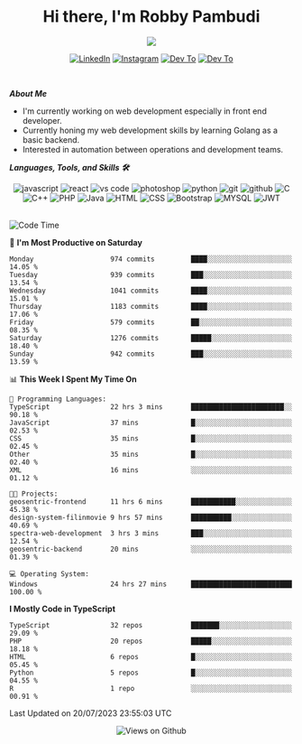 <div align="center">
   <h1>Hi there, I'm Robby Pambudi </h1>

<img src="https://pronoun.cyou/x/y?subject=He&object=Him&height=20"> 
</div>

<p align='center'>
   <a href="https://www.linkedin.com/in/robbypambudi" target="_blank"><img src="https://img.shields.io/badge/LinkedIn-0077B5?style=for-the-badge&logo=linkedin&logoColor=white" alt="LinkedIn"></a>
   <a href="https://www.instagram.com/robbypambudi" target="_blank"><img src="https://img.shields.io/badge/Instagram-E4405F?style=for-the-badge&logo=instagram&logoColor=white" alt="Instagram"></a>
   <a href="https://dev.to/robbypambudi" target="_blank"><img src="https://img.shields.io/badge/dev.to-0A0A0A?style=for-the-badge&logo=dev.to&logoColor=white" alt="Dev To"></a>
   <a href="https://www.facebook.com/robbyulungpambudi" target="_blank"><img src="https://img.shields.io/badge/Facebook-1877F2?style=for-the-badge&logo=facebook&logoColor=white" alt="Dev To"></a>

</p> <p>
<br>
   
***About Me***
   
- I'm currently working on web development especially in front end developer.
- Currently honing my web development skills by learning Golang as a basic backend.
- Interested in automation between operations and development teams.
 
   
***Languages, Tools, and Skills 🛠***

   <div align="center">
   <img src="https://img.shields.io/badge/JavaScript-F7DF1E?style=for-the-badge&logo=javascript&logoColor=black" alt="javascript" />
      <img src="https://img.shields.io/badge/React-61DAFB?style=for-the-badge&logo=react&logoColor=black" alt="react" />
      <img src="https://img.shields.io/badge/vs%20code-007ACC?style=for-the-badge&logo=visual%20studio%20code&logoColor=white" alt="vs code" />
      <img src="https://img.shields.io/badge/adobe%20photoshop-31A8FF?style=for-the-badge&logo=adobe%20photoshop&logoColor=white" alt="photoshop" />
      <img src="https://img.shields.io/badge/python-3776AB?style=for-the-badge&logo=python&logoColor=white" alt="python" />
      <img src="https://img.shields.io/badge/Git-F05032?style=for-the-badge&logo=git&logoColor=white" alt="git" />
      <img src="https://img.shields.io/badge/GitHub-100000?style=for-the-badge&logo=github&logoColor=white" alt="github" />
      <img src="https://img.shields.io/badge/c-%2300599C.svg?style=for-the-badge&logo=c&logoColor=white" alt="C" />
      <img src="https://img.shields.io/badge/c++-%2300599C.svg?style=for-the-badge&logo=c%2B%2B&logoColor=white" alt="C++" />   
      <img src="https://img.shields.io/badge/PHP-777BB4?style=for-the-badge&logo=php&logoColor=white" alt="PHP" />
      <img src="https://img.shields.io/badge/Java-ED8B00?style=for-the-badge&logo=java&logoColor=white" alt="Java"/>
      <img src="https://img.shields.io/badge/HTML5-E34F26?style=for-the-badge&logo=html5&logoColor=white" alt="HTML" />
      <img src="https://img.shields.io/badge/CSS-239120?&style=for-the-badge&logo=css3&logoColor=white" alt ="CSS" />
      <img src="https://img.shields.io/badge/Bootstrap-563D7C?style=for-the-badge&logo=bootstrap&logoColor=white" alt="Bootstrap" />
      <img src="https://img.shields.io/badge/MySQL-00000F?style=for-the-badge&logo=mysql&logoColor=white" alt="MYSQL" />
      <img src="https://img.shields.io/badge/json%20web%20tokens-323330?style=for-the-badge&logo=json-web-tokens&logoColor=pink" alt="JWT" />
      
   </div><br>
   
<!--START_SECTION:waka-->
![Code Time](http://img.shields.io/badge/Code%20Time-890%20hrs%206%20mins-blue)

📅 **I'm Most Productive on Saturday** 

```text
Monday                   974 commits         ████░░░░░░░░░░░░░░░░░░░░░   14.05 % 
Tuesday                  939 commits         ███░░░░░░░░░░░░░░░░░░░░░░   13.54 % 
Wednesday                1041 commits        ████░░░░░░░░░░░░░░░░░░░░░   15.01 % 
Thursday                 1183 commits        ████░░░░░░░░░░░░░░░░░░░░░   17.06 % 
Friday                   579 commits         ██░░░░░░░░░░░░░░░░░░░░░░░   08.35 % 
Saturday                 1276 commits        █████░░░░░░░░░░░░░░░░░░░░   18.40 % 
Sunday                   942 commits         ███░░░░░░░░░░░░░░░░░░░░░░   13.59 % 
```


📊 **This Week I Spent My Time On** 

```text
💬 Programming Languages: 
TypeScript               22 hrs 3 mins       ███████████████████████░░   90.18 % 
JavaScript               37 mins             █░░░░░░░░░░░░░░░░░░░░░░░░   02.53 % 
CSS                      35 mins             █░░░░░░░░░░░░░░░░░░░░░░░░   02.45 % 
Other                    35 mins             █░░░░░░░░░░░░░░░░░░░░░░░░   02.40 % 
XML                      16 mins             ░░░░░░░░░░░░░░░░░░░░░░░░░   01.12 % 

🐱‍💻 Projects: 
geosentric-frontend      11 hrs 6 mins       ███████████░░░░░░░░░░░░░░   45.38 % 
design-system-filinmovie 9 hrs 57 mins       ██████████░░░░░░░░░░░░░░░   40.69 % 
spectra-web-development  3 hrs 3 mins        ███░░░░░░░░░░░░░░░░░░░░░░   12.54 % 
geosentric-backend       20 mins             ░░░░░░░░░░░░░░░░░░░░░░░░░   01.39 % 

💻 Operating System: 
Windows                  24 hrs 27 mins      █████████████████████████   100.00 % 
```

**I Mostly Code in TypeScript** 

```text
TypeScript               32 repos            ███████░░░░░░░░░░░░░░░░░░   29.09 % 
PHP                      20 repos            █████░░░░░░░░░░░░░░░░░░░░   18.18 % 
HTML                     6 repos             █░░░░░░░░░░░░░░░░░░░░░░░░   05.45 % 
Python                   5 repos             █░░░░░░░░░░░░░░░░░░░░░░░░   04.55 % 
R                        1 repo              ░░░░░░░░░░░░░░░░░░░░░░░░░   00.91 % 
```




 Last Updated on 20/07/2023 23:55:03 UTC
<!--END_SECTION:waka-->

<div align="center">
<img src="https://komarev.com/ghpvc/?username=robbypambudi&color=green" alt="Views on Github" />
</div>

